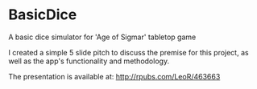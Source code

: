 # BasicDice
A basic dice simulator for 'Age of Sigmar' tabletop game

I created a simple 5 slide pitch to discuss the premise for this project, as well as the app's functionality and methodology.

The presentation is available at: <http://rpubs.com/LeoR/463663>

